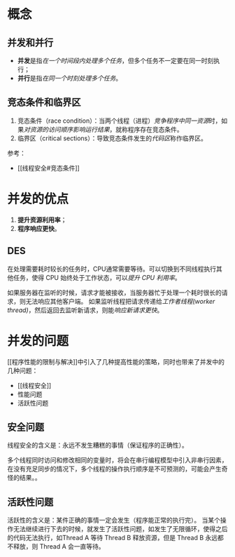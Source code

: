 # 概念
## 并发和并行
- **并发**是指*在一个时间段内处理多个任务*，但多个任务不一定要在同一时刻执行；
- **并行**是指*在同一个时刻处理多个任务*。

## 竞态条件和临界区
1. 竞态条件（race condition）：当两个线程（进程）*竞争程序中同一资源*时，如果*对资源的访问顺序影响运行结果*，就称程序存在竞态条件。
2. 临界区（critical sections）：导致竞态条件发生的*代码区*称作临界区。

参考：
- [[线程安全#竞态条件]]

# 并发的优点
1. **提升资源利用率**；
2. **程序响应更快**。

## DES
在处理需要耗时较长的任务时，CPU通常需要等待。可以切换到不同线程执行其他任务，使得 CPU 始终处于工作状态，可以*提升 CPU 利用率*。

如果服务器在监听的时候，请求才能被接收，当服务器忙于处理一个耗时很长的请求，则无法响应其他客户端。
如果监听线程把请求传递给*工作者线程(worker thread)*，然后返回去监听新请求，则能*响应新请求更快*。


# 并发的问题
[[程序性能的限制与解决]]中引入了几种提高性能的策略，同时也带来了并发中的几种问题：
- [[线程安全]]
- 性能问题
- 活跃性问题

## 安全问题
线程安全的含义是：永远不发生糟糕的事情（保证程序的正确性）。

多个线程同时访问和修改相同的变量时，将会在串行编程模型中引入非串行因素，在没有充足同步的情况下，多个线程的操作执行顺序是不可预测的，可能会产生奇怪的结果。。


## 活跃性问题
活跃性的含义是：某件正确的事情一定会发生（程序能正常的执行完）。
当某个操作无法继续进行下去的时候，就发生了活跃性问题，如发生了无限循环，使得之后的代码无法执行，如Thread A 等待 Thread B 释放资源，但是 Thread B 永远都不释放，则 Thread A 会一直等待。

